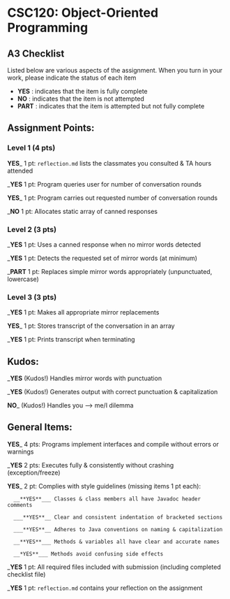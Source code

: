 # CSC120: Object-Oriented Programming
## A3 Checklist

Listed below are various aspects of the assignment.  When you turn in your work, please indicate the status of each item

- **YES** : indicates that the item is fully complete
- **NO** : indicates that the item is not attempted
- **PART** : indicates that the item is attempted but not fully complete


## Assignment Points:

### Level 1 (4 pts)

__**YES**___ 1 pt: `reflection.md` lists the classmates you consulted & TA hours attended

___**YES**__ 1 pt: Program queries user for number of conversation rounds

__**YES**___ 1 pt: Program carries out requested number of conversation rounds

___**NO**__ 1 pt: Allocates static array of canned responses

### Level 2 (3 pts)

___**YES**__ 1 pt: Uses a canned response when no mirror words detected

___**YES**__ 1 pt: Detects the requested set of mirror words (at minimum)

___**PART**__ 1 pt: Replaces simple mirror words appropriately (unpunctuated, lowercase)

### Level 3 (3 pts)

___**YES**__ 1 pt: Makes all appropriate mirror replacements

__**YES**___ 1 pt: Stores transcript of the conversation in an array

___**YES**__ 1 pt: Prints transcript when terminating

## Kudos:

___**YES**__ (Kudos!) Handles mirror words with punctuation

___**YES**__ (Kudos!) Generates output with correct punctuation & capitalization

__**NO**___ (Kudos!) Handles you --> me/I dilemma



## General Items:

__**YES**___ 4 pts: Programs implement interfaces and compile without errors or warnings

___**YES**__ 2 pts: Executes fully & consistently without crashing (exception/freeze)

__**YES**___ 2 pt: Complies with style guidelines (missing items 1 pt each):

      __**YES**___ Classes & class members all have Javadoc header comments

      ___**YES**__ Clear and consistent indentation of bracketed sections

      ___**YES**__ Adheres to Java conventions on naming & capitalization

      __**YES**___ Methods & variables all have clear and accurate names

      __*YES**___ Methods avoid confusing side effects

___**YES**__ 1 pt: All required files included with submission (including completed checklist file)

___**YES**__ 1 pt: `reflection.md` contains your reflection on the assignment
